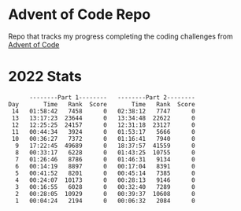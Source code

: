 # Advent of Code Repo

Repo that tracks my progress completing the coding challenges from [Advent of Code](https://adventofcode.com/)

# 2022 Stats

```
      --------Part 1--------   --------Part 2--------
Day       Time   Rank  Score       Time   Rank  Score
 14   01:58:42   7458      0   02:38:12   7747      0
 13   13:17:23  23644      0   13:34:48  22622      0
 12   12:25:25  24157      0   12:31:18  23127      0
 11   00:44:34   3924      0   01:53:17   5666      0
 10   00:36:27   7372      0   01:16:41   7940      0
  9   17:22:45  49689      0   18:37:57  41559      0
  8   00:33:17   6228      0   01:43:25  10755      0
  7   01:26:46   8786      0   01:46:31   9134      0
  6   00:14:19   8897      0   00:17:04   8391      0
  5   00:41:52   8201      0   00:45:14   7385      0
  4   00:24:07  10173      0   00:28:13   9146      0
  3   00:16:55   6028      0   00:32:40   7289      0
  2   00:28:05  10929      0   00:39:37  10608      0
  1   00:04:24   2194      0   00:06:32   2084      0
```
